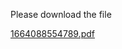 Please download the file

[1664088554789.pdf](https://github.com/binarybeast004/Remote_Software-Company_List/files/9692969/1664088554789.pdf)
